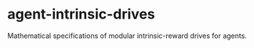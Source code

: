 # agent-intrinsic-drives
Mathematical specifications of modular intrinsic-reward drives for agents.
